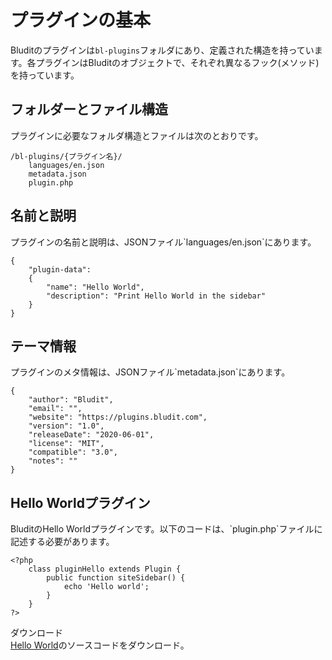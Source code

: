 # プラグインの基本
<!-- position: 1 -->

Bluditのプラグインは`bl-plugins`フォルダにあり、定義された構造を持っています。各プラグインはBluditのオブジェクトで、それぞれ異なるフック(メソッド)を持っています。

<h2 id="structure">フォルダーとファイル構造</h2>
プラグインに必要なフォルダ構造とファイルは次のとおりです。

```
/bl-plugins/{プラグイン名}/
	languages/en.json
	metadata.json
	plugin.php
```

<h2 id="name-and-description">名前と説明</h2>
プラグインの名前と説明は、JSONファイル`languages/en.json`にあります。

```
{
	"plugin-data":
	{
		"name": "Hello World",
		"description": "Print Hello World in the sidebar"
	}
}
```

<h2 id="information">テーマ情報</h2>
プラグインのメタ情報は、JSONファイル`metadata.json`にあります。

```
{
	"author": "Bludit",
	"email": "",
	"website": "https://plugins.bludit.com",
	"version": "1.0",
	"releaseDate": "2020-06-01",
	"license": "MIT",
	"compatible": "3.0",
	"notes": ""
}
```

<h2 id="hello-world">Hello Worldプラグイン</h2>
BluditのHello Worldプラグインです。以下のコードは、`plugin.php`ファイルに記述する必要があります。

```
<?php
	class pluginHello extends Plugin {
		public function siteSidebar() {
			echo 'Hello world';
		}
	}
?>
```

<div class="note">
<div class="title">ダウンロード</div>
<a href="https://github.com/bludit/examples/tree/master/plugins/hello-world">Hello World</a>のソースコードをダウンロード。
</div>
